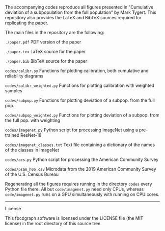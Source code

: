 The accompanying codes reproduce all figures presented in "Cumulative deviation
of a subpopulation from the full population" by Mark Tygert. This repository
also provides the LaTeX and BibTeX sources required for replicating the paper.

The main files in the repository are the following:

``./paper.pdf``
PDF version of the paper

``./paper.tex``
LaTeX source for the paper

``./paper.bib``
BibTeX source for the paper

``codes/calibr.py``
Functions for plotting calibration, both cumulative and reliability diagrams

``codes/calibr_weighted.py``
Functions for plotting calibration with weighted samples

``codes/subpop.py``
Functions for plotting deviation of a subpop. from the full pop.

``codes/subpop_weighted.py``
Functions for plotting deviation of a subpop. from the full pop. with weighting

``codes/imagenet.py``
Python script for processing ImageNet using a pre-trained ResNet-18

``codes/imagenet_classes.txt``
Text file containing a dictionary of the names of the classes in ImageNet

``codes/acs.py``
Python script for processing the American Community Survey

``codes/psam_h06.csv``
Microdata from the 2019 American Community Survey of the U.S. Census Bureau

Regenerating all the figures requires running in the directory ``codes`` every
Python file there. All but ``code/imagenet.py`` need only CPUs, whereas
``code/imagenet.py`` runs on a GPU simultaneously with running on CPU cores.

********************************************************************************

License

This fbcdgraph software is licensed under the LICENSE file (the MIT license) in
the root directory of this source tree.
